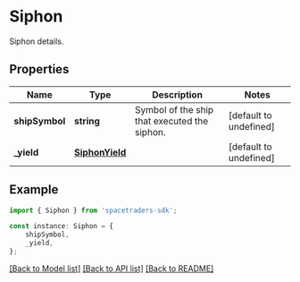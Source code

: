 # Siphon

Siphon details.

## Properties

Name | Type | Description | Notes
------------ | ------------- | ------------- | -------------
**shipSymbol** | **string** | Symbol of the ship that executed the siphon. | [default to undefined]
**_yield** | [**SiphonYield**](SiphonYield.md) |  | [default to undefined]

## Example

```typescript
import { Siphon } from 'spacetraders-sdk';

const instance: Siphon = {
    shipSymbol,
    _yield,
};
```

[[Back to Model list]](../README.md#documentation-for-models) [[Back to API list]](../README.md#documentation-for-api-endpoints) [[Back to README]](../README.md)
